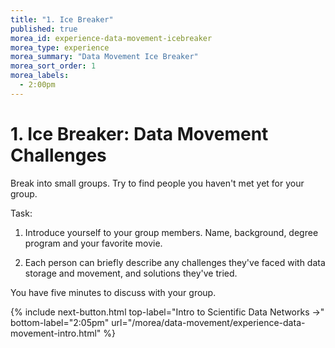 ```yaml
---
title: "1. Ice Breaker"
published: true
morea_id: experience-data-movement-icebreaker
morea_type: experience
morea_summary: "Data Movement Ice Breaker"
morea_sort_order: 1
morea_labels:
  - 2:00pm
---
```


# 1. Ice Breaker: Data Movement Challenges

Break into small groups. Try to find people you haven't met yet for your group.

Task: 

 1. Introduce yourself to your group members. Name, background, degree program and your favorite movie.

 2. Each person can briefly describe any challenges they've faced with data storage and movement, and solutions they've tried.

You have five minutes to discuss with your group.

{% include next-button.html
top-label="Intro to Scientific Data Networks ->"
bottom-label="2:05pm"
url="/morea/data-movement/experience-data-movement-intro.html" %}
